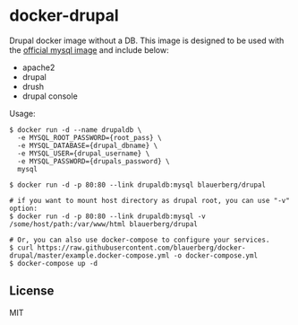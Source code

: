 # docker-drupal

Drupal docker image without a DB.
This image is designed to be used with the [official mysql image](https://hub.docker.com/_/mysql) and include below:
  - apache2
  - drupal
  - drush
  - drupal console

Usage:
```
$ docker run -d --name drupaldb \
  -e MYSQL_ROOT_PASSWORD={root_pass} \
  -e MYSQL_DATABASE={drupal_dbname} \
  -e MYSQL_USER={drupal_username} \
  -e MYSQL_PASSWORD={drupals_password} \
  mysql

$ docker run -d -p 80:80 --link drupaldb:mysql blauerberg/drupal

# if you want to mount host directory as drupal root, you can use "-v" option:
$ docker run -d -p 80:80 --link drupaldb:mysql -v /some/host/path:/var/www/html blauerberg/drupal

# Or, you can also use docker-compose to configure your services.
$ curl https://raw.githubusercontent.com/blauerberg/docker-drupal/master/example.docker-compose.yml -o docker-compose.yml
$ docker-compose up -d
```

## License

MIT
